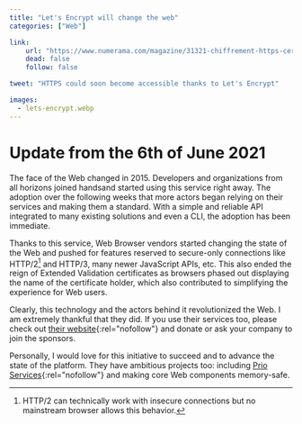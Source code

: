 ```yaml
---
title: "Let's Encrypt will change the web"
categories: ["Web"]

link:
    url: "https://www.numerama.com/magazine/31321-chiffrement-https-certificat.html"
    dead: false
    follow: false

tweet: "HTTPS could soon become accessible thanks to Let's Encrypt"

images:
  - lets-encrypt.webp
---
```


# Update from the 6th of June 2021

The face of the Web changed in 2015. Developers and organizations from all horizons joined handsand started using this 
service right away. The adoption over the following weeks that more actors began relying on their services and making 
them a standard. With a simple and reliable API integrated to many existing solutions and even a CLI, the adoption has 
been immediate.

Thanks to this service, Web Browser vendors started changing the state of the Web and pushed for features reserved to 
secure-only connections like HTTP/2[^1] and HTTP/3, many newer JavaScript APIs, etc. This also ended the reign of 
Extended Validation certificates as browsers phased out displaying the name of the certificate holder, which also 
contributed to simplifying the experience for Web users.

Clearly, this technology and the actors behind it revolutionized the Web. I am extremely thankful that they did. If you 
use their services too, please check out [their website](https://letsencrypt.org/){:rel="nofollow"} and donate or ask 
your company to join the sponsors.

Personally, I would love for this initiative to succeed and to advance the state of the platform. They have ambitious 
projects too: including [Prio Services](https://www.abetterinternet.org/prio/){:rel="nofollow"} and making core Web 
components memory-safe.

[^1]: HTTP/2 can technically work with insecure connections but no mainstream browser allows this behavior.